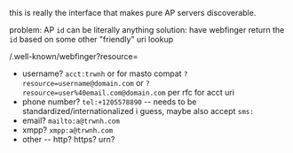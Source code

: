 this is really the interface that makes pure AP servers discoverable.

problem: AP `id` can be literally anything
solution: have webfinger return the `id` based on some other "friendly" uri lookup

/.well-known/webfinger?resource=

- username? `acct:trwnh` or for masto compat `?resource=username@domain.com` or `?resource=user%40email.com@domain.com` per rfc for acct uri
- phone number? `tel:+1205578890` -- needs to be standardized/internationalized i guess, maybe also accept `sms:`
- email? `mailto:a@trwnh.com`
- xmpp? `xmpp:a@trwnh.com`
- other -- http? https? urn?